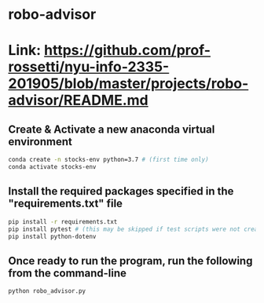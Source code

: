 # robo-advisor
# Link: https://github.com/prof-rossetti/nyu-info-2335-201905/blob/master/projects/robo-advisor/README.md 

## Create & Activate a new anaconda virtual environment
```sh
conda create -n stocks-env python=3.7 # (first time only)
conda activate stocks-env
```

## Install the required packages specified in the "requirements.txt" file
```sh
pip install -r requirements.txt
pip install pytest # (this may be skipped if test scripts were not created)
pip install python-dotenv
```

## Once ready to run the program, run the following from the command-line
```sh
python robo_advisor.py
```
